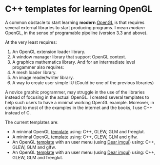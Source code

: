 # C++ templates for learning OpenGL

A common obstacle to start learning **modern** [OpenGL](http://www.opengl.org/) is that requires several external libraries to start producing programs. I mean *modern* OpenGL, in the sense of programable pipeline (version 3.3 and above).

At the very least requires:
1. An OpenGL extension loader library.
2. A window manager library that support OpenGL context.
3. A graphics mathematics library.
And for an intermadiate level progammer also requires:
1. A mesh loader library.
2. An image reader/writer library.
3. A way to create user simple IU (Could be one of the previous libraries)

A novice graphic programmer, may struggle in the use of the libraries instead of focusing in the  actual OpenGL. I created several templates to help such users to have a minimal working OpenGL example. Moreover, in contrast to most of the examples in the internet and the books, I use C++ instead of C.

The current templates are:
* A minimal OpenGL [template](glutTriangle/README.md) using: C++, GLEW, GLM and freeglut.
* A minimal OpenGL [template](glfwTriangle/README.md) using: C++, GLEW, GLM and glfw.
* An OpenGL [template](imguiGlfw/README.md) with an user menu (using [Dear imgui](http://github.com/ocornut/imgui)) using: C++, GLEW, GLM and glfw.
* An OpenGL [template](imguiGlut/README.md) with an user menu (using [Dear imgui](http://github.com/ocornut/imgui)) using: C++, GLEW, GLM and freeglut.